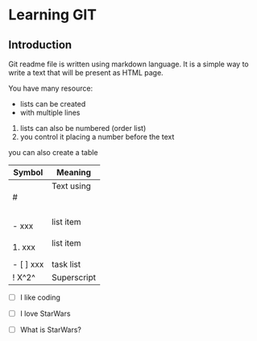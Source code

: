 # Learning GIT

## Introduction

Git readme file is written using markdown language. It is a simple way to write a text that will be present as HTML page.

You have many resource:
- lists can be created 
- with multiple lines

1. lists can also be numbered (order list)
2. you control it placing a number before the text


you can also create a table

| Symbol | Meaning                   |
|--------|---------------------------|
| #      | Text using <h1>           |
| - xxx  | list item <ul>            |
| 1. xxx | list item <ol>|
| - [ ] xxx | task list|
! X^2^ | Superscript |

- [ ] I like coding
- [ ] I love StarWars
- [ ] What is StarWars?



[^1]: This is the footnote.